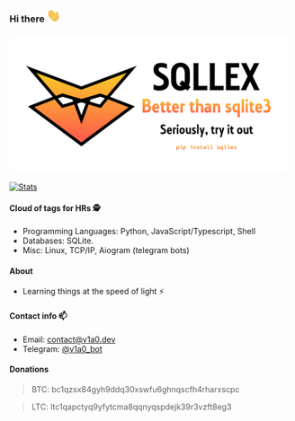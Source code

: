 ### Hi there <img src="https://github.com/v1a0/v1a0/blob/master/hi-hand.gif" width="25px">


<a href="https://github.com/v1a0/sqllex">
<img src="https://raw.githubusercontent.com/v1a0/imgs/main/sqllex/sqllex-repository-open-graph.png" alt="SQLLEX" width="495px" style="border-radius: 10px">
</a>



[![Stats](https://github-readme-stats.vercel.app/api?username=v1a0&title_color=c9d1d9&icon_color=c9d1d9&text_color=c9d1d9&bg_color=161b22&border_color=c9d1d9&show_icons=true)](https://github.com/v1a0?tab=repositories)



#### Cloud of tags for HRs 🕵️

* Programming Languages: Python, JavaScript/Typescript, Shell
* Databases: SQLite.
* Misc: Linux, TCP/IP, Aiogram (telegram bots) 


#### About

* Learning things at the speed of light ⚡


#### Contact info 📫 

* Email: [contact@v1a0.dev](mailto:contact@v1a0.dev) 
* Telegram: [@v1a0_bot](https://t.me/v1a0_bot)


#### Donations
> BTC: bc1qzsx84gyh9ddq30xswfu6ghnqscfh4rharxscpc

> LTC: ltc1qapctyq9yfytcma8qqnyqspdejk39r3vzft8eg3
